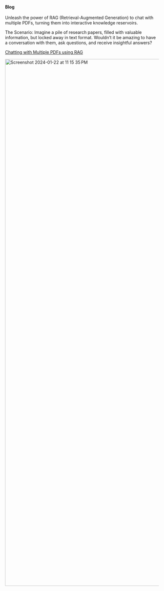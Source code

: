 #### Blog 

Unleash the power of RAG (Retrieval-Augmented Generation) to chat with multiple PDFs, turning them into interactive knowledge reservoirs.

The Scenario:
Imagine a pile of research papers, filled with valuable information, but locked away in text format. Wouldn’t it be amazing to have a conversation with them, ask questions, and receive insightful answers?

<a href="https://aint-that-easy.medium.com/aint-that-easy-1-chatting-with-multiple-pdfs-using-rag-5e6bdd26212d">Chatting with Multiple PDFs using RAG</a>

<img width="1723" alt="Screenshot 2024-01-22 at 11 15 35 PM" src="https://github.com/aakriti1318/RAG-Use-cases/assets/56245613/06237ce6-fbe4-4159-8e1a-710f5b9f751c">
